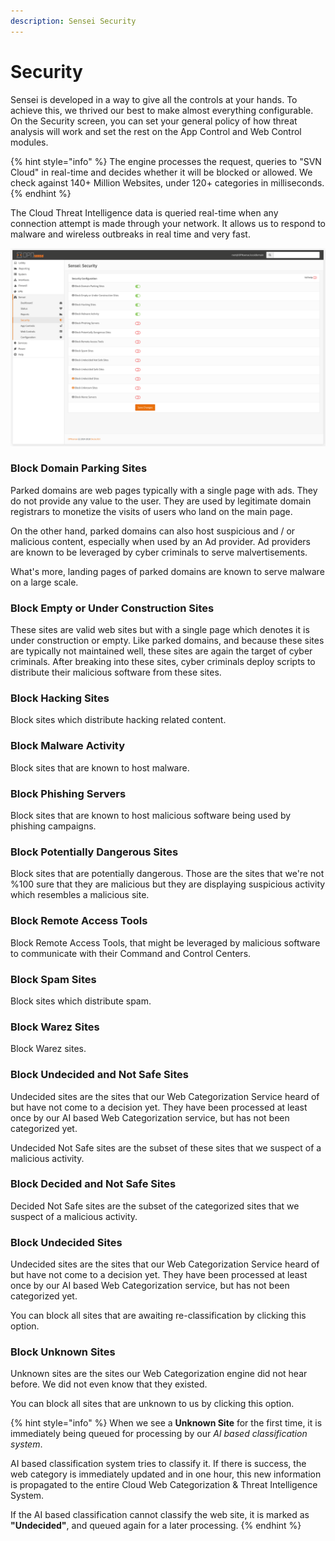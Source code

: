 ```yaml
---
description: Sensei Security
---
```


# Security

Sensei is developed in a way to give all the controls at your hands. To achieve this, we thrived our best to make almost everything configurable. On the Security screen, you can set your general policy of how threat analysis will work and set the rest on the App Control and Web Control modules.

{% hint style="info" %}
The engine processes the request, queries to "SVN Cloud" in real-time and decides whether it will be blocked or allowed. We check against 140+ Million Websites, under 120+ categories in milliseconds.
{% endhint %}

The Cloud Threat Intelligence data is queried real-time when any connection attempt is made through your network. It allows us to respond to malware and wireless outbreaks in real time and very fast.

![Sensei: Security Control Settings](../.gitbook/assets/sensei-m4-security.png)

### Block Domain Parking Sites

Parked domains are web pages typically with a single page with ads. They do not provide any value to the user. They are used by legitimate domain registrars to monetize the visits of users who land on the main page.

On the other hand, parked domains can also host suspicious and / or malicious content, especially when used by an Ad provider. Ad providers are known to be leveraged by cyber criminals to serve malvertisements. 

What's more, landing pages of parked domains are known to serve malware on a large scale. 

### Block Empty or Under Construction Sites

These sites are valid web sites but with a single page which denotes it is under construction or empty. Like parked domains, and because these sites are typically not maintained well, these sites are again the target of cyber criminals. After breaking into these sites, cyber criminals deploy scripts to distribute their malicious software from these sites. 

### Block Hacking Sites

Block sites which distribute hacking related content. 

### Block Malware Activity

Block sites that are known to host malware.

### Block Phishing Servers

Block sites that are known to host malicious software being used by phishing campaigns. 

### Block Potentially Dangerous Sites

Block sites that are potentially dangerous. Those are the sites that we're not %100 sure that they are malicious but they are displaying suspicious activity which resembles a malicious site. 

### Block Remote Access Tools

Block Remote Access Tools, that might be leveraged by malicious software to communicate with their Command and Control Centers. 

### Block Spam Sites

Block sites which distribute spam. 

### Block Warez Sites

Block Warez sites. 

### Block Undecided and Not Safe Sites

Undecided sites are the sites that our Web Categorization Service heard of but have not come to a decision yet. They have been processed at least once by our AI based Web Categorization service, but has not been categorized yet. 

Undecided Not Safe sites are the subset of these sites that we suspect of a malicious activity. 

### Block Decided and Not Safe Sites

Decided Not Safe sites are the subset of the categorized sites that we suspect of a malicious activity.

### Block Undecided Sites

Undecided sites are the sites that our Web Categorization Service heard of but have not come to a decision yet. They have been processed at least once by our AI based Web Categorization service, but has not been categorized yet. 

You can block all sites that are awaiting re-classification by clicking this option.

### Block Unknown Sites

Unknown sites are the sites our Web Categorization engine did not hear before. We did not even know that they existed. 

You can block all sites that are unknown to us by clicking this option.

{% hint style="info" %}
When we see a **Unknown Site** for the first time, it is immediately being queued for processing by our _AI based classification system_. 

AI based classification system tries to classify it. If there is success, the web category is immediately updated and in one hour, this new information is propagated to the entire Cloud Web Categorization & Threat Intelligence System. 

If the AI based classification cannot classify the web site, it is marked as **"Undecided"**, and queued again for a later processing. 
{% endhint %}

